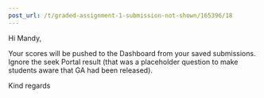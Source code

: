 ```yaml
---
post_url: /t/graded-assignment-1-submission-not-shown/165396/18
---
```

Hi Mandy,

Your scores will be pushed to the Dashboard from your saved submissions. Ignore the seek Portal result (that was a placeholder question to make students aware that GA had been released).

Kind regards